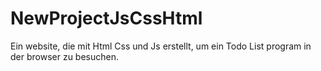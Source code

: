 # NewProjectJsCssHtml
Ein website, die mit Html Css und Js erstellt, um ein Todo List program in der browser zu besuchen.
